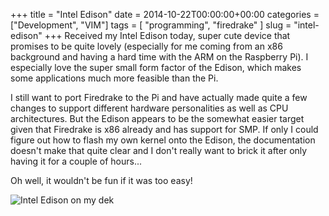 +++
title = "Intel Edison"
date = 2014-10-22T00:00:00+00:00
categories = ["Development", "VIM"]
tags = [ "programming", "firedrake" ]
slug = "intel-edison"
+++
Received my Intel Edison today, super cute device that promises to be quite lovely (especially for me coming from an x86 background and having a hard time with the ARM on the Raspberry Pi). I especially love the super small form factor of the Edison, which makes some applications much more feasible than the Pi.

I still want to port Firedrake to the Pi and have actually made quite a few changes to support different hardware personalities as well as CPU architectures. But the Edison appears to be the somewhat easier target given that Firedrake is x86 already and has support for SMP. If only I could figure out how to flash my own kernel onto the Edison, the documentation doesn't make that quite clear and I don't really want to brick it after only having it for a couple of hours...

Oh well, it wouldn't be fun if it was too easy!

![Intel Edison on my dek](/images/2017/06/IMG_0436.jpg)